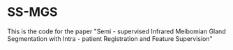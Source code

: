 # SS-MGS
This is the code for the paper "Semi - supervised Infrared Meibomian Gland Segmentation with Intra - patient Registration and Feature Supervision"
